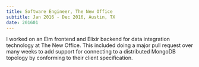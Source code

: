 ```yaml
---
title: Software Engineer, The New Office
subtitle: Jan 2016 - Dec 2016, Austin, TX
date: 201601
---
```


I worked on an Elm frontend and Elixir backend for data integration technology
at The New Office. This included doing a major pull request over many weeks to
add support for connecting to a distributed MongoDB topology by conforming to
their client specification.
